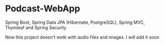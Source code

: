 # Podcast-WebApp
Spring Boot, Spring Data JPA (Hibernate, PostgreSQL), Spring MVC, Thymleaf and Spring Security

Now this project doesn't wotk with audio files and images. I will add it soon
